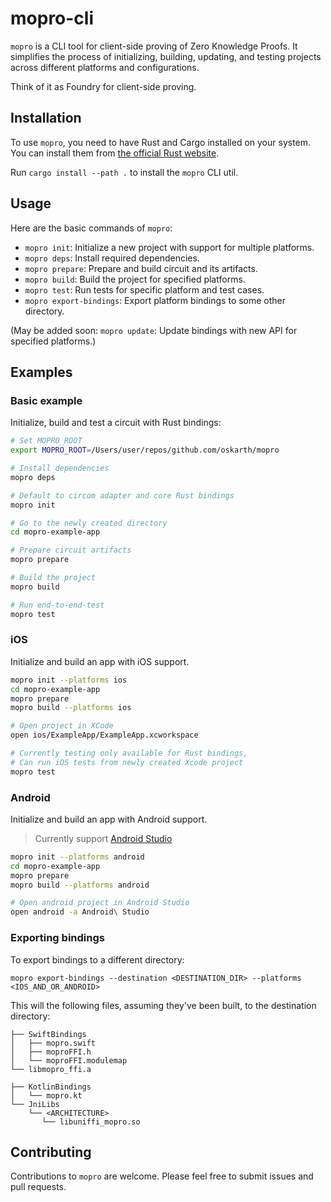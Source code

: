 # mopro-cli

`mopro` is a CLI tool for client-side proving of Zero Knowledge Proofs. It simplifies the process of initializing, building, updating, and testing projects across different platforms and configurations.

Think of it as Foundry for client-side proving.

## Installation

To use `mopro`, you need to have Rust and Cargo installed on your system. You can install them from [the official Rust website](https://www.rust-lang.org/learn/get-started).

Run `cargo install --path .` to install the `mopro` CLI util.

## Usage

Here are the basic commands of `mopro`:

- `mopro init`: Initialize a new project with support for multiple platforms.
- `mopro deps`: Install required dependencies.
- `mopro prepare`: Prepare and build circuit and its artifacts.
- `mopro build`: Build the project for specified platforms.
- `mopro test`: Run tests for specific platform and test cases.
- `mopro export-bindings`: Export platform bindings to some other directory.

(May be added soon: `mopro update`: Update bindings with new API for specified platforms.)

## Examples

### Basic example

Initialize, build and test a circuit with Rust bindings:

```sh
# Set MOPRO_ROOT
export MOPRO_ROOT=/Users/user/repos/github.com/oskarth/mopro

# Install dependencies
mopro deps

# Default to circom adapter and core Rust bindings
mopro init

# Go to the newly created directory
cd mopro-example-app

# Prepare circuit artifacts
mopro prepare

# Build the project
mopro build

# Run end-to-end-test
mopro test
```

### iOS

Initialize and build an app with iOS support.

```sh
mopro init --platforms ios
cd mopro-example-app
mopro prepare
mopro build --platforms ios

# Open project in XCode
open ios/ExampleApp/ExampleApp.xcworkspace

# Currently testing only available for Rust bindings,
# Can run iOS tests from newly created Xcode project
mopro test
```

### Android

Initialize and build an app with Android support.
> Currently support [Android Studio](https://developer.android.com/studio)

```sh
mopro init --platforms android
cd mopro-example-app
mopro prepare
mopro build --platforms android

# Open android project in Android Studio
open android -a Android\ Studio
```

### Exporting bindings

To export bindings to a different directory:

`mopro export-bindings --destination <DESTINATION_DIR> --platforms <IOS_AND_OR_ANDROID>`

This will the following files, assuming they've been built, to the destination directory:

```
├── SwiftBindings
│   ├── mopro.swift
│   ├── moproFFI.h
│   └── moproFFI.modulemap
└── libmopro_ffi.a
```

```
├── KotlinBindings
│   └── mopro.kt
└── JniLibs
    └── <ARCHITECTURE>
       └── libuniffi_mopro.so
```

## Contributing

Contributions to `mopro` are welcome. Please feel free to submit issues and pull requests.